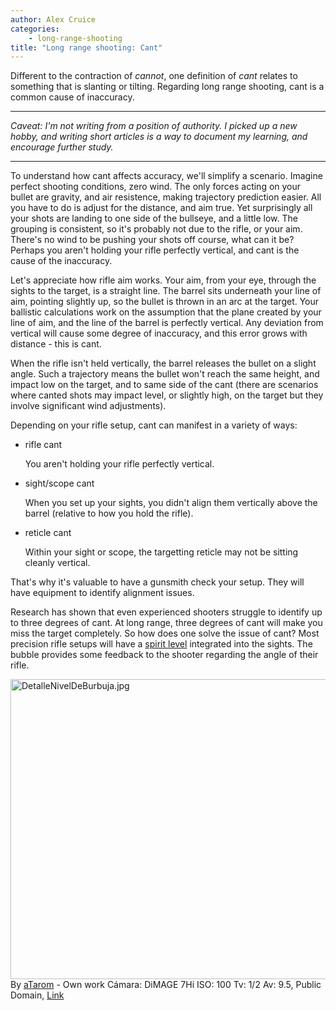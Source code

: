 ```yaml
---
author: Alex Cruice
categories:
    - long-range-shooting
title: "Long range shooting: Cant"
---
```


Different to the contraction of _cannot_, one definition of _cant_ relates to something that is slanting or tilting. Regarding long range shooting, cant is a common cause of inaccuracy.

---

_Caveat: I'm not writing from a position of authority. I picked up a new hobby, and writing short articles is a way to document my learning, and encourage further study._

---

To understand how cant affects accuracy, we'll simplify a scenario. Imagine perfect shooting conditions, zero wind. The only forces acting on your bullet are gravity, and air resistence, making trajectory prediction easier. All you have to do is adjust for the distance, and aim true. Yet surprisingly all your shots are landing to one side of the bullseye, and a little low. The grouping is consistent, so it's probably not due to the rifle, or your aim. There's no wind to be pushing your shots off course, what can it be? Perhaps you aren't holding your rifle perfectly vertical, and cant is the cause of the inaccuracy.

Let's appreciate how rifle aim works. Your aim, from your eye, through the sights to the target, is a straight line. The barrel sits underneath your line of aim, pointing slightly up, so the bullet is thrown in an arc at the target. Your ballistic calculations work on the assumption that the plane created by your line of aim, and the line of the barrel is perfectly vertical. Any deviation from vertical will cause some degree of inaccuracy, and this error grows with distance - this is cant.

When the rifle isn't held vertically, the barrel releases the bullet on a slight angle. Such a trajectory means the bullet won't reach the same height, and impact low on the target, and to same side of the cant (there are scenarios where canted shots may impact level, or slightly high, on the target but they involve significant wind adjustments).

Depending on your rifle setup, cant can manifest in a variety of ways:
- rifle cant

    You aren't holding your rifle perfectly vertical.

- sight/scope cant

    When you set up your sights, you didn't align them vertically above the barrel (relative to how you hold the rifle).

- reticle cant

    Within your sight or scope, the targetting reticle may not be sitting cleanly vertical.

That's why it's valuable to have a gunsmith check your setup. They will have equipment to identify alignment issues.

Research has shown that even experienced shooters struggle to identify up to three degrees of cant. At long range, three degrees of cant will make you miss the target completely. So how does one solve the issue of cant? Most precision rifle setups will have a [spirit level](https://en.wikipedia.org/wiki/Spirit_level) integrated into the sights. The bubble provides some feedback to the shooter regarding the angle of their rifle.

<p>
    <a href="https://commons.wikimedia.org/wiki/File:DetalleNivelDeBurbuja.jpg#/media/File:DetalleNivelDeBurbuja.jpg">
        <img src="https://upload.wikimedia.org/wikipedia/commons/b/ba/DetalleNivelDeBurbuja.jpg" alt="DetalleNivelDeBurbuja.jpg" width="640" height="480">
    </a><br>
    By <a href="//commons.wikimedia.org/wiki/User:Atarom" title="User:Atarom">aTarom</a> - <span class="int-own-work" lang="en">Own work</span> Cámara: DiMAGE 7Hi ISO: 100 Tv: 1/2 Av: 9.5, Public Domain, <a href="https://commons.wikimedia.org/w/index.php?curid=963213">Link</a>
</p>
